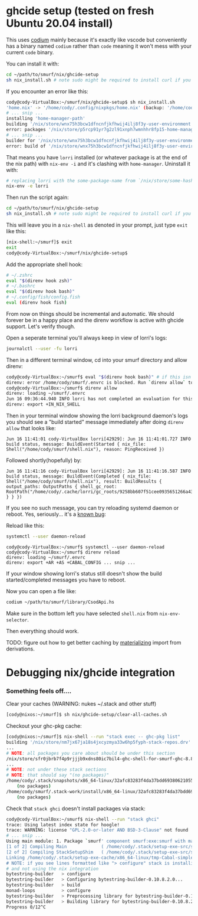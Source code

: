 # ghcide setup (tested on fresh Ubuntu 20.04 install)

This uses [codium](https://vscodium.com/) mainly because it's exactly like vscode but conveniently has a binary named `codium` rather than `code` meaning it won't mess with your current `code` binary.

You can install it with:

``` sh
cd ~/path/to/smurf/nix/ghcide-setup
sh nix_install.sh # note sudo might be required to install curl if you don't have it already
```

If you encounter an error like this:


``` sh
cody@cody-VirtualBox:~/smurf/nix/ghcide-setup$ sh nix_install.sh 
'home.nix' -> '/home/cody/.config/nixpkgs/home.nix' (backup: '/home/cody/.config/nixpkgs/home.nix~')
# ... snip ...
installing 'home-manager-path'
building '/nix/store/wnx75h3bcw1dfncnfjkfhwij4ilj8f3y-user-environment.drv'...
error: packages '/nix/store/p5rcp91yr7g2zl91xnph7wmnhhr8fp15-home-manager-path/bin/lorri' and '/nix/store/6jr3gabv3sg4l8ylsvydasm6lg1h1jv8-lorri-1.0/bin/lorri' have the same priority 5 
# ... snip ...
builder for '/nix/store/wnx75h3bcw1dfncnfjkfhwij4ilj8f3y-user-environment.drv' failed with exit code 1
error: build of '/nix/store/wnx75h3bcw1dfncnfjkfhwij4ilj8f3y-user-environment.drv' failed
```

That means you have `lorri` installed (or whatever package is at the end of the
nix path) with `nix-env -i` and it's clashing with `home-manager`. Uninstall it
with:

``` sh
# replacing lorri with the some-package-name from `/nix/store/some-hash-and-name/bin/some-package-name``
nix-env -e lorri 
```

Then run the script again:

``` sh
cd ~/path/to/smurf/nix/ghcide-setup
sh nix_install.sh # note sudo might be required to install curl if you don't have it already
```

This will leave you in a `nix-shell` as denoted in your prompt, just type `exit` like this:

``` sh
[nix-shell:~/smurf]$ exit
exit
cody@cody-VirtualBox:~/smurf/nix/ghcide-setup$ 
```

Add the appropriate shell hook:

``` sh
# ~/.zshrc
eval "$(direnv hook zsh)"
# ~/.bashrc
eval "$(direnv hook bash)"
# ~/.config/fish/config.fish
eval (direnv hook fish)
```

From now on things should be incremental and automatic. We should forever be in
a happy place and the direnv workflow is active with ghcide support. Let's
verify though.

Open a seperate terminal you'll always keep in view of lorri's logs:

``` sh
journalctl --user -fu lorri
```

Then in a different terminal window, cd into your smurf directory and allow
direnv:

``` sh
cody@cody-VirtualBox:~/smurf$ eval "$(direnv hook bash)" # if this isn't in your ~/.zshrc or ~/.config/home.nix you'll need to do this every time
direnv: error /home/cody/smurf/.envrc is blocked. Run `direnv allow` to approve its content
cody@cody-VirtualBox:~/smurf$ direnv allow
direnv: loading ~/smurf/.envrc
Jun 16 09:36:44.940 INFO lorri has not completed an evaluation for this project yet, expr: /home/cody/smurf/shell.nix
direnv: export +IN_NIX_SHELL
```

Then in your terminal window showing the lorri background daemon's logs you
should see a "build started" message immediately after doing `direnv allow` that
looks like:

```
Jun 16 11:41:01 cody-VirtualBox lorri[42929]: Jun 16 11:41:01.727 INFO build status, message: BuildEvent(Started { nix_file: Shell("/home/cody/smurf/shell.nix"), reason: PingReceived })
```

Followed shortly(hopefully) by:

```
Jun 16 11:41:16 cody-VirtualBox lorri[42929]: Jun 16 11:41:16.587 INFO build status, message: BuildEvent(Completed { nix_file: Shell("/home/cody/smurf/shell.nix"), result: BuildResults { output_paths: OutputPaths { shell_gc_root: RootPath("/home/cody/.cache/lorri/gc_roots/9258bb607f51cee0935651266a43868a/gc_root/shell_gc_root") } } })
```

If you see no such message, you can try reloading systemd daemon or reboot. Yes, seriously... it's a
[known bug](https://github.com/target/lorri/issues/374):

Reload like this:

``` sh
systemctl --user daemon-reload
```

```
cody@cody-VirtualBox:~/smurf$ systemctl --user daemon-reload
cody@cody-VirtualBox:~/smurf$ direnv reload
direnv: loading ~/smurf/.envrc
direnv: export +AR +AS +CABAL_CONFIG ... snip ...
```

If your window showing lorri's status still doesn't show the build
started/completed messages you have to reboot.


Now you can open a file like:

``` sh
codium ~/path/to/smurf/library/CsodApi.hs
```

Make sure in the bottom left you have selected `shell.nix` from `nix-env-selector`.

Then everything should work.


TODO: figure out how to get better caching by
[materializing](https://input-output-hk.github.io/haskell.nix/user-guide/materialization/)
import from derivations.


# Debugging nix/ghcide integration

### Something feels off....


Clear your caches (WARNING: nukes ~/.stack and other stuff)
``` sh
[cody@nixos:~/smurf]$ sh nix/ghcide-setup/clear-all-caches.sh 
```

Checkout your ghc-pkg cache:

``` sh
[cody@nixos:~/smurf]$ nix-shell --run "stack exec -- ghc-pkg list"
building '/nix/store/nm7jx67ja18s4jxcyzmya33w6hp5fyph-stack-repos.drv'...
...
# NOTE: all packages you care about should be under this section
/nix/store/sfr0jbrb7f4p9rjjjb9xdns80ic7bil4-ghc-shell-for-smurf-ghc-8.8.3-env/lib/ghc-8.8.3/package.conf.d
...
# NOTE: not under these stack sections
# NOTE: that should say "(no packages)"
/home/cody/.stack/snapshots/x86_64-linux/32afc83283f4da37bdd69380621055cb6a4668319465345e0e51e80091415829/8.8.3/pkgdb
    (no packages)
/home/cody/smurf/.stack-work/install/x86_64-linux/32afc83283f4da37bdd69380621055cb6a4668319465345e0e51e80091415829/8.8.3/pkgdb
    (no packages)
```


Check that `stack ghci` doesn't install packages via stack:

``` sh
cody@cody-VirtualBox:~/smurf$ nix-shell --run "stack ghci"
trace: Using latest index state for hoogle!
trace: WARNING: license "GPL-2.0-or-later AND BSD-3-Clause" not found
# ... snip ...
Using main module: 1. Package `smurf' component smurf:exe:smurf with main-is file: /home/cody/smurf/executable/Main.hs
[1 of 2] Compiling Main             ( /home/cody/.stack/setup-exe-src/setup-mPHDZzAJ.hs, /home/cody/.stack/setup-exe-src/setup-mPHDZzAJ.o )
[2 of 2] Compiling StackSetupShim   ( /home/cody/.stack/setup-exe-src/setup-shim-mPHDZzAJ.hs, /home/cody/.stack/setup-exe-src/setup-shim-mPHDZzAJ.o )
Linking /home/cody/.stack/setup-exe-cache/x86_64-linux/tmp-Cabal-simple_mPHDZzAJ_3.0.1.0_ghc-8.8.3 ...
# NOTE: if you see lines formatted like "> configure" stack is installing it's own stuff
# and not using the nix integration
bytestring-builder   > configure
bytestring-builder   > Configuring bytestring-builder-0.10.8.2.0...
bytestring-builder   > build
monad-loops          > configure
bytestring-builder   > Preprocessing library for bytestring-builder-0.10.8.2.0..
bytestring-builder   > Building library for bytestring-builder-0.10.8.2.0..
Progress 0/12^C
```
